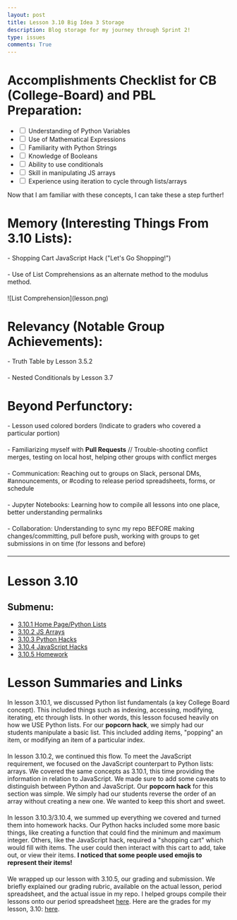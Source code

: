 ```yaml
---
layout: post
title: Lesson 3.10 Big Idea 3 Storage
description: Blog storage for my journey through Sprint 2!
type: issues
comments: True
---
```


<div>
    <style>
        p {
            margin-bottom: 20px; /* Adds space below each paragraph */
        }
        .center-image {
            display: block;          /* Make the image a block element */
            margin-left: auto;      /* Center the image */
            margin-right: auto;     /* Center the image */
            width: 50%;             /* Adjust width to make the image smaller */
            height: auto;           /* Keep the aspect ratio */
        }
    </style>
    <h1>Accomplishments Checklist for CB (College-Board) and PBL Preparation:</h1>
    <ul>
        <li><input type="checkbox" id="python_variables" /> <label for="python_variables">Understanding of Python Variables</label></li>
        <li><input type="checkbox" id="math_expressions" /> <label for="math_expressions">Use of Mathematical Expressions</label></li>
        <li><input type="checkbox" id="python_strings" /> <label for="python_strings">Familiarity with Python Strings</label></li>
        <li><input type="checkbox" id="booleans" /> <label for="booleans">Knowledge of Booleans</label></li>
        <li><input type="checkbox" id="conditionals" /> <label for="conditionals">Ability to use conditionals</label></li>
        <li><input type="checkbox" id="js_arrays" /> <label for="js_arrays">Skill in manipulating JS arrays</label></li>
        <li><input type="checkbox" id="iteration" /> <label for="iteration">Experience using iteration to cycle through lists/arrays</label></li>
    </ul>
    <p>Now that I am familiar with these concepts, I can take these a step further!</p>
    <h1>Memory (Interesting Things From 3.10 Lists):</h1>
    <p>- Shopping Cart JavaScript Hack ("Let's Go Shopping!")</p>
    <p>- Use of List Comprehensions as an alternate method to the modulus method.</p>
    ![List Comprehension](lesson.png)
    <h1>Relevancy (Notable Group Achievements):</h1>
    <p>- Truth Table by Lesson 3.5.2</p>
    <p>- Nested Conditionals by Lesson 3.7</p>
    <h1>Beyond Perfunctory:</h1>
    <p>- Lesson used colored borders (Indicate to graders who covered a particular portion)</p>
    <p>- Familiarizing myself with <strong>Pull Requests</strong> // Trouble-shooting conflict merges, testing on local host, helping other groups with conflict merges</p>
    <p>- Communication: Reaching out to groups on Slack, personal DMs, #announcements, or #coding to release period spreadsheets, forms, or schedule</p>
    <p>- Jupyter Notebooks: Learning how to compile all lessons into one place, better understanding permalinks</p>
    <p>- Collaboration: Understanding to sync my repo BEFORE making changes/committing, pull before push, working with groups to get submissions in on time (for lessons and before)</p>
    <hr /> <!-- This creates a horizontal line -->
    <h1>Lesson 3.10</h1>
    <h2>Submenu:</h2>
    <ul>
        <li><a href="https://nighthawkcoders.github.io/portfolio_2025/csp/big-idea/p3/3-10-1">3.10.1 Home Page/Python Lists</a></li>
        <li><a href="https://nighthawkcoders.github.io/portfolio_2025/csp/big-idea/p3/3-10-2">3.10.2 JS Arrays</a></li>
        <li><a href="https://nighthawkcoders.github.io/portfolio_2025/csp/big-idea/p3/3-10-3">3.10.3 Python Hacks</a></li>
        <li><a href="https://nighthawkcoders.github.io/portfolio_2025/csp/big-idea/p3/3-10-4">3.10.4 JavaScript Hacks</a></li>
        <li><a href="https://nighthawkcoders.github.io/portfolio_2025/csp/big-idea/p3/3-10-5">3.10.5 Homework</a></li>
    </ul>
    <h1>Lesson Summaries and Links</h1>
    <p>In lesson 3.10.1, we discussed Python list fundamentals (a key College Board concept). This included things such as indexing, accessing, modifying, iterating, etc through lists. In other words, this lesson focused heavily on how we USE Python lists. For our <strong>popcorn hack</strong>, we simply had our students manipulate a basic list. This included adding items, "popping" an item, or modifying an item of a particular index.</p>
    <p>In lesson 3.10.2, we continued this flow. To meet the JavaScript requirement, we focused on the JavaScript counterpart to Python lists: arrays. We covered the same concepts as 3.10.1, this time providing the information in relation to JavaScript. We made sure to add some caveats to distinguish between Python and JavaScript. Our <strong>popcorn hack</strong> for this section was simple. We simply had our students reverse the order of an array without creating a new one. We wanted to keep this short and sweet.</p>
    <p>In lesson 3.10.3/3.10.4, we summed up everything we covered and turned them into homework hacks. Our Python hacks included some more basic things, like creating a function that could find the minimum and maximum integer. Others, like the JavaScript hack, required a "shopping cart" which would fill with items. The user could then interact with this cart to add, take out, or view their items. <strong>I noticed that some people used emojis to represent their items!</strong></p>
    <p>We wrapped up our lesson with 3.10.5, our grading and submission. We briefly explained our grading rubric, available on the actual lesson, period spreadsheet, and the actual issue in my repo. I helped groups compile their lessons onto our period spreadsheet <a href="https://docs.google.com/spreadsheets/d/1eHGWIXPmFyhhdkjCYhULZZxweWrCLLZLY0NlReUTi7c/edit?gid=0#gid=0">here</a>. Here are the grades for my lesson, 3.10: <a href="https://docs.google.com/spreadsheets/d/1a1gVjMEjLDGlVRedr-MDaDk8EmUDFdqfIUeOOetPlC0/edit?gid=798569963#gid=798569963">here</a>.</p>
</div>
